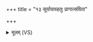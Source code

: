 +++
title = "१३ सूर्यायावहतुः प्रागात्सविता"

+++
<details><summary>मूलम् (VS)</summary>

सू॒र्याया॑वह॒तुः प्रागा॑त्सवि॒ता यम॒वासृ॑जत्। म॒घासु॑ ह॒न्यन्ते॒ गावः॒ फल्गु॑नीषु॒व्यु᳡ह्यते ॥
</details>
